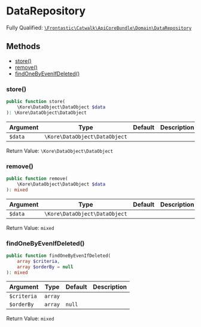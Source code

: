 #  DataRepository

Fully Qualified: [`\Frontastic\Catwalk\ApiCoreBundle\Domain\DataRepository`](../../../../src/php/ApiCoreBundle/Domain/DataRepository.php)

## Methods

* [store()](#store)
* [remove()](#remove)
* [findOneByEvenIfDeleted()](#findonebyevenifdeleted)

### store()

```php
public function store(
    \Kore\DataObject\DataObject $data
): \Kore\DataObject\DataObject
```

Argument|Type|Default|Description
--------|----|-------|-----------
`$data`|`\Kore\DataObject\DataObject`||

Return Value: `\Kore\DataObject\DataObject`

### remove()

```php
public function remove(
    \Kore\DataObject\DataObject $data
): mixed
```

Argument|Type|Default|Description
--------|----|-------|-----------
`$data`|`\Kore\DataObject\DataObject`||

Return Value: `mixed`

### findOneByEvenIfDeleted()

```php
public function findOneByEvenIfDeleted(
    array $criteria,
    array $orderBy = null
): mixed
```

Argument|Type|Default|Description
--------|----|-------|-----------
`$criteria`|`array`||
`$orderBy`|`array`|`null`|

Return Value: `mixed`

